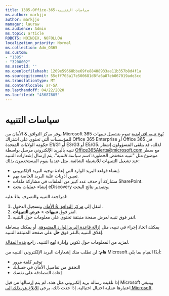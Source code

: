 ```yaml
---
title: 1385-Office-365-سياسات التنبيه
ms.author: markjjo
author: markjjo
manager: lauraw
ms.audience: Admin
ms.topic: article
ROBOTS: NOINDEX, NOFOLLOW
localization_priority: Normal
ms.collection: Adm_O365
ms.custom:
- "1385"
- "3200002"
ms.assetid: ''
ms.openlocfilehash: 1209e59668bbe69fe88408933ae11b357b8d4f1a
ms.sourcegitcommit: 55eff703a17e500681d8fa6a87eb067019ade3cc
ms.translationtype: MT
ms.contentlocale: ar-SA
ms.lasthandoff: 04/22/2020
ms.locfileid: "43687605"
---
```

# <a name="alert-policies"></a>سياسات التنبيه

يوفر مركز التوافق & الأمان من Microsoft 365 [نُهج تنبيه افتراضية](https://docs.microsoft.com/office365/securitycompliance/alert-policies#default-alert-policies) تقوم بتشغيل تنبيهات للمؤسسات التي تحتوي على اشتراك Office 365 Enterprise أو Office 365 في حكومة الولايات المتحدة E1/G1 أو E3/G3 أو E5/G5. لذلك، قد يتلقى المسؤولون إشعار تنبيه بالبريد الإلكتروني مرسل بواسطة Office365Alerts@microsoft.com مع سطر موضوع مثل "تنبيه منخفض الخطورة: *اسم سياسة التنبيه*". يتم إرسال إشعارات التنبيه عند تشغيل التنبيهات للأنشطة الشائعة، مثل عندما يقوم المستخدمون بذلك:

- إنشاء قواعد البريد الوارد التي إعادة توجيه البريد الإلكتروني.
- تعيين أذونات علبة البريد الخاصة بهم.
- مشاركة أو حذف عدد كبير من الملفات في مشاركة ملفات SharePoint.
- إنشاء عمليات بحث eDiscovery وتصدير نتائج البحث.

لمراجعة التنبيه والتصرف بناءً عليه:

1. انتقل إلى [مركز التوافق & الأمان](https://protection.office.com) وتسجيل الدخول.
2. انقر فوق **تنبيهات** > **عرض التنبيهات**.
3. انقر فوق تنبيه لعرض صفحة منبثقة تحتوي على معلومات حول التنبيه.

يمكنك اتخاذ إجراء في تنبيه، مثل [إزالة قاعدة البريد الوارد المشبوهة](https://docs.microsoft.com/office365/securitycompliance/responding-to-a-compromised-email-account). أو يمكنك ببساطة إغلاق التنبيه بالنقر فوق **حل** على صفحة المنبثقة التنبيه.

لمزيد من المعلومات حول تكوين وإدارة نُهج التنبيه، راجع [هذه المقالة](https://docs.microsoft.com/office365/securitycompliance/alert-policies).

**هام:** لن تطلب منك إشعارات البريد الإلكتروني التنبيه من Microsoft أبدًا القيام بما يلي:

- توفير كلمة مرور
- التحقق من تفاصيل الأمان في حسابك
- إعادة المصادقة على نفسك

إذا تلقيت رسالة بريد إلكتروني مثل هذه، لم يتم إرسالها من قبل Microsoft وينبغي اعتبارها عملية احتيال احتيالية. إذا حدث ذلك، يرجى [الإبلاغ عن ذلك إلى Microsoft](https://docs.microsoft.com/office365/SecurityCompliance/report-junk-email-and-phishing-scams-in-outlook-on-the-web-eop).